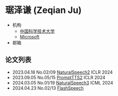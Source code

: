 # 琚泽谦 (Zeqian Ju)

- 机构
  - [中国科学技术大学](../Institutions/USTC_中国科学技术大学.md)
  - [Microsoft](../Institutions/Microsoft.md)
- 邮箱

## 论文列表

- 2023.04.18 No.02/09 [NaturalSpeech2](../Models/Diffusion/2023.04.18_NaturalSpeech2.md) ICLR 2024
- 2023.09.05 No.05/15 [PromptTTS2](../Models/Prompt/2023.09.05_PromptTTS2.md) ICLR 2024
- 2024.03.05 No.01/19 [NaturalSpeech3](../Models/Diffusion/2024.03.05_NaturalSpeech3.md) ICML 2024
- 2024.04.23 No.02/13 [FlashSpeech](../Models/Diffusion/2024.04.23_FlashSpeech.md)
